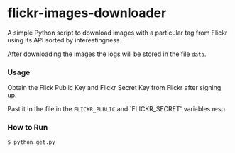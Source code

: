 # flickr-images-downloader

A simple Python script to download images with a particular tag from Flickr using its API sorted by interestingness.

After downloading the images the logs will be stored in the file `data`.

### Usage

Obtain the Flick Public Key and Flickr Secret Key from Flickr after signing up.

Past it in the file in the `FLICKR_PUBLIC` and `FLICKR_SECRET' variables resp.

### How to Run 
	$ python get.py